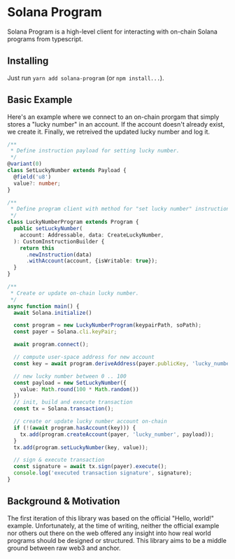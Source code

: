 # Solana Program
Solana Program is a high-level client for interacting with on-chain Solana
programs from typescript.

## Installing
Just run `yarn add solana-program` (or `npm install...`).

## Basic Example
Here's an example where we connect to an on-chain prorgam that simply stores a
"lucky number" in an account. If the account doesn't already exist, we create
it. Finally, we retreived the updated lucky number and log it.

```typescript
/**
 * Define instruction payload for setting lucky number.
 */
@variant(0)
class SetLuckyNumber extends Payload {
  @field('u8')
  value?: number;
}

/**
 * Define program client with method for "set lucky number" instruction.
 */
class LuckyNumberProgram extends Program {
  public setLuckyNumber(
    account: Addressable, data: CreateLuckyNumber,
  ): CustomInstructionBuilder {
    return this
      .newInstruction(data)
      .withAccount(account, {isWritable: true});
  }
}

/**
 * Create or update on-chain lucky number.
 */
async function main() {
  await Solana.initialize()

  const program = new LuckyNumberProgram(keypairPath, soPath);
  const payer = Solana.cli.keyPair;

  await program.connect();

  // compute user-space address for new account
  const key = await program.deriveAddress(payer.publicKey, 'lucky_number');

  // new lucky number between 0 .. 100
  const payload = new SetLuckyNumber({
    value: Math.round(100 * Math.random())
  })
  // init, build and execute transaction
  const tx = Solana.transaction();

  // create or update lucky number account on-chain
  if (!(await program.hasAccount(key))) {
    tx.add(program.createAccount(payer, 'lucky_number', payload));
  }
  tx.add(program.setLuckyNumber(key, value));

  // sign & execute transaction
  const signature = await tx.sign(payer).execute();
  console.log('executed transaction signature', signature);
}
```

## Background & Motivation
The first iteration of this library was based on the official "Hello, world!"
example. Unfortunately, at the time of writing, neither the official example nor
others out there on the web offered any insight into how real world programs
should be designed or structured. This library aims to be a middle ground
between raw web3 and anchor.
```